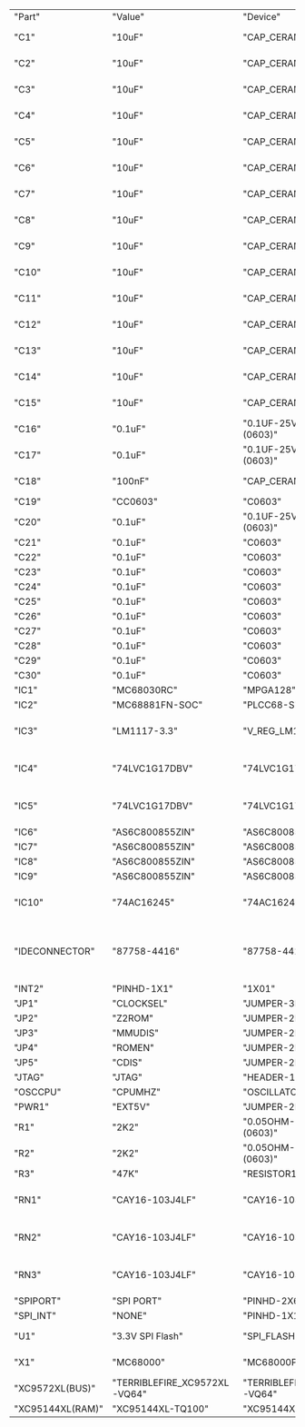 |                  |                              |                              |                        |                                                        |
|------------------|------------------------------|------------------------------|------------------------|--------------------------------------------------------|
| "Part"           | "Value"                      | "Device"                     | "Package"              | "Description"                                          |
| "C1"             | "10uF"                       | "CAP_CERAMIC1206"            | "1206"                 | "Ceramic Capacitors"                                   |
| "C2"             | "10uF"                       | "CAP_CERAMIC1206"            | "1206"                 | "Ceramic Capacitors"                                   |
| "C3"             | "10uF"                       | "CAP_CERAMIC1206"            | "1206"                 | "Ceramic Capacitors"                                   |
| "C4"             | "10uF"                       | "CAP_CERAMIC1206"            | "1206"                 | "Ceramic Capacitors"                                   |
| "C5"             | "10uF"                       | "CAP_CERAMIC1206"            | "1206"                 | "Ceramic Capacitors"                                   |
| "C6"             | "10uF"                       | "CAP_CERAMIC1206"            | "1206"                 | "Ceramic Capacitors"                                   |
| "C7"             | "10uF"                       | "CAP_CERAMIC1206"            | "1206"                 | "Ceramic Capacitors"                                   |
| "C8"             | "10uF"                       | "CAP_CERAMIC1206"            | "1206"                 | "Ceramic Capacitors"                                   |
| "C9"             | "10uF"                       | "CAP_CERAMIC1206"            | "1206"                 | "Ceramic Capacitors"                                   |
| "C10"            | "10uF"                       | "CAP_CERAMIC1206"            | "1206"                 | "Ceramic Capacitors"                                   |
| "C11"            | "10uF"                       | "CAP_CERAMIC1206"            | "1206"                 | "Ceramic Capacitors"                                   |
| "C12"            | "10uF"                       | "CAP_CERAMIC1206"            | "1206"                 | "Ceramic Capacitors"                                   |
| "C13"            | "10uF"                       | "CAP_CERAMIC1206"            | "1206"                 | "Ceramic Capacitors"                                   |
| "C14"            | "10uF"                       | "CAP_CERAMIC1206"            | "1206"                 | "Ceramic Capacitors"                                   |
| "C15"            | "10uF"                       | "CAP_CERAMIC1206"            | "1206"                 | "Ceramic Capacitors"                                   |
| "C16"            | "0.1uF"                      | "0.1UF-25V(+80/-20%)(0603)"  | "0603-CAP"             | "CAP-00810"                                            |
| "C17"            | "0.1uF"                      | "0.1UF-25V(+80/-20%)(0603)"  | "0603-CAP"             | "CAP-00810"                                            |
| "C18"            | "100nF"                      | "CAP_CERAMIC1206"            | "1206"                 | "Ceramic Capacitors"                                   |
| "C19"            | "CC0603"                     | "C0603"                      | "0603"                 |                                                        |
| "C20"            | "0.1uF"                      | "0.1UF-25V(+80/-20%)(0603)"  | "0603-CAP"             | "CAP-00810"                                            |
| "C21"            | "0.1uF"                      | "C0603"                      | "0603-CAP"             |                                                        |
| "C22"            | "0.1uF"                      | "C0603"                      | "0603-CAP"             |                                                        |
| "C23"            | "0.1uF"                      | "C0603"                      | "0603-CAP"             |                                                        |
| "C24"            | "0.1uF"                      | "C0603"                      | "0603-CAP"             |                                                        |
| "C25"            | "0.1uF"                      | "C0603"                      | "0603-CAP"             |                                                        |
| "C26"            | "0.1uF"                      | "C0603"                      | "0603-CAP"             |                                                        |
| "C27"            | "0.1uF"                      | "C0603"                      | "0603-CAP"             |                                                        |
| "C28"            | "0.1uF"                      | "C0603"                      | "0603-CAP"             |                                                        |
| "C29"            | "0.1uF"                      | "C0603"                      | "0603-CAP"             |                                                        |
| "C30"            | "0.1uF"                      | "C0603"                      | "0603-CAP"             |                                                        |
| "IC1"            | "MC68030RC"                  | "MPGA128"                    | "68xxx PROCESSOR"      | "MOTOROLA"                                             |
| "IC2"            | "MC68881FN-SOC"              | "PLCC68-S"                   | "68xxx PROCESSOR"      | "unknown"                                              |
| "IC3"            | "LM1117-3.3"                 | "V_REG_LM1117SOT223"         | "SOT223"               | "Voltage Regulator LM1117"                             |
| "IC4"            | "74LVC1G17DBV"               | "74LVC1G17DBV"               | "SOT23-5"              | "Single Schmitt-Trigger Buffer"                        |
| "IC5"            | "74LVC1G17DBV"               | "74LVC1G17DBV"               | "SOT23-5"              | "Single Schmitt-Trigger Buffer"                        |
| "IC6"            | "AS6C800855ZIN"              | "AS6C800855ZIN"              | "TSOP44-II"            |                                                        |
| "IC7"            | "AS6C800855ZIN"              | "AS6C800855ZIN"              | "TSOP44-II"            |                                                        |
| "IC8"            | "AS6C800855ZIN"              | "AS6C800855ZIN"              | "TSOP44-II"            |                                                        |
| "IC9"            | "AS6C800855ZIN"              | "AS6C800855ZIN"              | "TSOP44-II"            |                                                        |
| "IC10"           | "74AC16245"                  | "74AC16245"                  | "SSOP48DL"             | "16-bit BUS TRANSCEIVER, 3-state"                      |
| "IDECONNECTOR"   | "87758-4416"                 | "87758-4416"                 | "87758-4416"           | "44 Pin - 2mm Dual Row Single Wafer, Vertical T/H HDR" |
| "INT2"           | "PINHD-1X1"                  | "1X01"                       | "PIN HEADER"           |                                                        |
| "JP1"            | "CLOCKSEL"                   | "JUMPER-3PTH"                | "1X03"                 |                                                        |
| "JP2"            | "Z2ROM"                      | "JUMPER-2PTH"                | "1X02"                 | "Jumper"                                               |
| "JP3"            | "MMUDIS"                     | "JUMPER-2PTH"                | "1X02"                 | "Jumper"                                               |
| "JP4"            | "ROMEN"                      | "JUMPER-2PTH"                | "1X02"                 | "Jumper"                                               |
| "JP5"            | "CDIS"                       | "JUMPER-2PTH"                | "1X02"                 | "Jumper"                                               |
| "JTAG"           | "JTAG"                       | "HEADER-1X6ROUND"            | "1X06_ROUND"           | "PIN HEADER"                                           |
| "OSCCPU"         | "CPUMHZ"                     | "OSCILLATOR"                 | "OSC_7X5MM"            | "Oscillators"                                          |
| "PWR1"           | "EXT5V"                      | "JUMPER-2PTH"                | "1X02"                 | "Jumper"                                               |
| "R1"             | "2K2"                        | "0.05OHM-1/5W-1%(0603)"      | "0603"                 | "RES-12535"                                            |
| "R2"             | "2K2"                        | "0.05OHM-1/5W-1%(0603)"      | "0603"                 | "RES-12535"                                            |
| "R3"             | "47K"                        | "RESISTOR1206"               | "1206"                 | "Resistors"                                            |
| "RN1"            | "CAY16-103J4LF"              | "CAY16-103J4LF"              | "RESCAXE80P320X160-8N" | "Res Thick Film Array 10K Ohm"                         |
| "RN2"            | "CAY16-103J4LF"              | "CAY16-103J4LF"              | "RESCAXE80P320X160-8N" | "Res Thick Film Array 10K Ohm"                         |
| "RN3"            | "CAY16-103J4LF"              | "CAY16-103J4LF"              | "RESCAXE80P320X160-8N" | "Res Thick Film Array 10K Ohm"                         |
| "SPIPORT"        | "SPI PORT"                   | "PINHD-2X6"                  | "2X06"                 | "PIN HEADER"                                           |
| "SPI_INT"        | "NONE"                       | "PINHD-1X1"                  | "1X01"                 | "PIN HEADER"                                           |
| "U1"             | "3.3V SPI Flash"             | "SPI_FLASH-X25XXSMD"         | "SO08"                 | "32M Serial Flash Memory"                              |
| "X1"             | "MC68000"                    | "MC68000P"                   | "DIL64"                | "68xxx PROCESSOR"                                      |
| "XC9572XL(BUS)"  | "TERRIBLEFIRE_XC9572XL-VQ64" | "TERRIBLEFIRE_XC9572XL-VQ64" | "VQ64"                 |                                                        |
| "XC95144XL(RAM)" | "XC95144XL-TQ100"            | "XC95144XL-TQ100"            | "TQFP100"              |                                                        |
